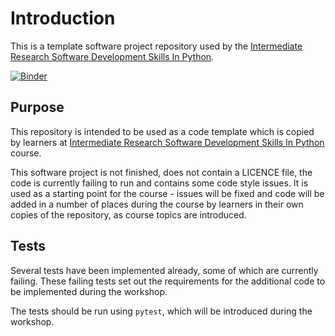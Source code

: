 # Introduction

This is a template software project repository used by the [Intermediate Research Software Development Skills In Python](https://github.com/carpentries-incubator/python-intermediate-development).

[![Binder](https://mybinder.org/badge_logo.svg)](https://mybinder.org/v2/gh/maheenzahra111/python-intermediate-inflammation/HEAD)

## Purpose

This repository is intended to be used as a code template which is copied by learners at [Intermediate Research Software Development Skills In Python](https://github.com/carpentries-incubator/python-intermediate-development) course.

This software project is not finished, does not contain a LICENCE file, the code is currently failing to run and contains some code style issues. 
It is used as a starting point for the course - issues will be fixed and code will be added in a number of places during the course by learners in their own copies of the repository, as course topics are introduced.

## Tests

Several tests have been implemented already, some of which are currently failing.
These failing tests set out the requirements for the additional code to be implemented during the workshop.

The tests should be run using `pytest`, which will be introduced during the workshop.
